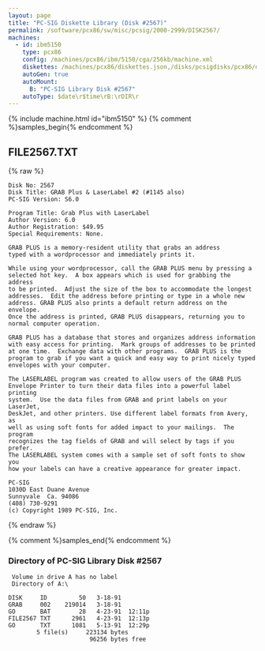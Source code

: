 ```yaml
---
layout: page
title: "PC-SIG Diskette Library (Disk #2567)"
permalink: /software/pcx86/sw/misc/pcsig/2000-2999/DISK2567/
machines:
  - id: ibm5150
    type: pcx86
    config: /machines/pcx86/ibm/5150/cga/256kb/machine.xml
    diskettes: /machines/pcx86/diskettes.json,/disks/pcsigdisks/pcx86/diskettes.json
    autoGen: true
    autoMount:
      B: "PC-SIG Library Disk #2567"
    autoType: $date\r$time\rB:\rDIR\r
---
```


{% include machine.html id="ibm5150" %}
{% comment %}samples_begin{% endcomment %}

## FILE2567.TXT

{% raw %}
```
Disk No: 2567                                                           
Disk Title: GRAB Plus & LaserLabel #2 (#1145 also)                      
PC-SIG Version: S6.0                                                    
                                                                        
Program Title: Grab Plus with LaserLabel                                
Author Version: 6.0                                                     
Author Registration: $49.95                                             
Special Requirements: None.                                             
                                                                        
GRAB PLUS is a memory-resident utility that grabs an address            
typed with a wordprocessor and immediately prints it.                   
                                                                        
While using your wordprocessor, call the GRAB PLUS menu by pressing a   
selected hot key.  A box appears which is used for grabbing the address 
to be printed.  Adjust the size of the box to accommodate the longest   
addresses.  Edit the address before printing or type in a whole new     
address. GRAB PLUS also prints a default return address on the envelope.
Once the address is printed, GRAB PLUS disappears, returning you to     
normal computer operation.                                              
                                                                        
GRAB PLUS has a database that stores and organizes address information  
with easy access for printing.  Mark groups of addresses to be printed  
at one time.  Exchange data with other programs.  GRAB PLUS is the      
program to grab if you want a quick and easy way to print nicely typed  
envelopes with your computer.                                           
                                                                        
The LASERLABEL program was created to allow users of the GRAB PLUS      
Envelope Printer to turn their data files into a powerful label printing
system.  Use the data files from GRAB and print labels on your LaserJet,
DeskJet, and other printers. Use different label formats from Avery, as 
well as using soft fonts for added impact to your mailings.  The program
recognizes the tag fields of GRAB and will select by tags if you prefer.
The LASERLABEL system comes with a sample set of soft fonts to show you 
how your labels can have a creative appearance for greater impact.      
                                                                        
PC-SIG                                                                  
1030D East Duane Avenue                                                 
Sunnyvale  Ca. 94086                                                    
(408) 730-9291                                                          
(c) Copyright 1989 PC-SIG, Inc.                                         
```
{% endraw %}

{% comment %}samples_end{% endcomment %}

### Directory of PC-SIG Library Disk #2567

     Volume in drive A has no label
     Directory of A:\

    DISK     ID         50   3-18-91
    GRAB     002    219014   3-18-91
    GO       BAT        28   4-23-91  12:11p
    FILE2567 TXT      2961   4-23-91  12:13p
    GO       TXT      1081   5-13-91  12:29p
            5 file(s)     223134 bytes
                           96256 bytes free
